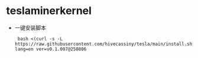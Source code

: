 # teslaminerkernel
- 一键安装脚本
  ```shell
   bash <(curl -s -L https://raw.githubusercontent.com/hivecassiny/tesla/main/install.sh) lang=en ver=v0.1.007@250806
  ```
